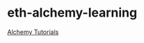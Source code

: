 # eth-alchemy-learning
[Alchemy Tutorials](https://docs.alchemy.com/docs/welcome-to-the-road-to-web3)
